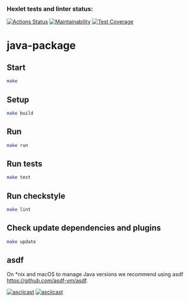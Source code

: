 ### Hexlet tests and linter status:
[![Actions Status](https://github.com/FedorTvor/java-project-61/actions/workflows/hexlet-check.yml/badge.svg)](https://github.com/FedorTvor/java-project-61/actions)
[![Maintainability](https://api.codeclimate.com/v1/badges/d8fe9a0b451c52d55d25/maintainability)](https://codeclimate.com/github/FedorTvor/java-project-61/maintainability)
[![Test Coverage](https://api.codeclimate.com/v1/badges/d8fe9a0b451c52d55d25/test_coverage)](https://codeclimate.com/github/FedorTvor/java-project-61/test_coverage)

# java-package

## Start

```bash
make
```

## Setup

```bash
make build
```

## Run

```bash
make run
```

## Run tests

```bash
make test
```

## Run checkstyle

```bash
make lint
```

## Check update dependencies and plugins

```bash
make update
```

## asdf

On *nix and macOS to manage Java versions we recommend using asdf https://github.com/asdf-vm/asdf. 

   
[![asciicast](https://asciinema.org/a/RelE4kmUMu1BXT01iohEfpybX.svg)](https://asciinema.org/a/RelE4kmUMu1BXT01iohEfpybX)
[![asciicast](https://asciinema.org/a/VkixfN5PvM8oRJ1KSJrmQWeAH.svg)](https://asciinema.org/a/VkixfN5PvM8oRJ1KSJrmQWeAH)
